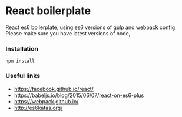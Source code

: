# React boilerplate
React es6 boilerplate, using es6 versions of gulp and webpack config. Please make sure you have latest versions of node,

### Installation

    npm install

### Useful links

- https://facebook.github.io/react/
- https://babeljs.io/blog/2015/06/07/react-on-es6-plus
- https://webpack.github.io/
- http://es6katas.org/    

